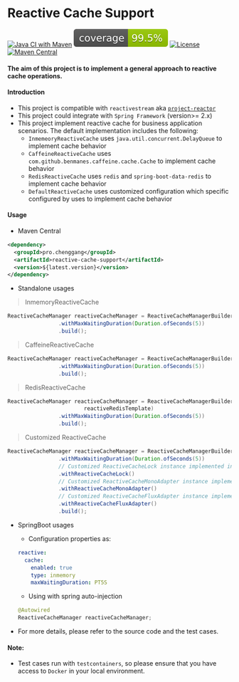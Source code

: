 # Reactive Cache Support

[![Java CI with Maven](https://github.com/chenggangpro/reactive-cache-support/actions/workflows/maven-ci.yml/badge.svg?branch=develop)](https://github.com/chenggangpro/reactive-cache-support/actions/workflows/maven-ci.yml)
[![Coverage](.github/badges/jacoco.svg)](https://github.com/chenggangpro/reactive-cache-support/actions/workflows/maven-ci.yml)
[![License](https://img.shields.io/badge/License-Apache%202.0-blue.svg)](https://opensource.org/licenses/Apache-2.0)
[![Maven Central](https://maven-badges.herokuapp.com/maven-central/pro.chenggang/reactive-cache-support/badge.svg)](https://maven-badges.herokuapp.com/maven-central/pro.chenggang/reactive-cache-support)

#### The aim of this project is to implement a general approach to reactive cache operations.

#### Introduction

* This project is compatible with `reactivestream` aka [`project-reactor`](https://projectreactor.io/)
* This project could integrate with `Spring Framework` (version>= 2.x)
* This project implement reactive cache for business application scenarios. The default implementation includes the following:
  * `InmemeoryReactiveCache` uses `java.util.concurrent.DelayQueue` to implement cache behavior
  * `CaffeineReactiveCache` uses `com.github.benmanes.caffeine.cache.Cache` to implement cache behavior
  * `RedisReactiveCache` uses `redis` and `spring-boot-data-redis` to implement cache behavior
  * `DefaultReactiveCache` uses customized configuration which specific configured by uses to implement cache behavior

#### Usage

* Maven Central

```xml
<dependency>
  <groupId>pro.chenggang</groupId>
  <artifactId>reactive-cache-support</artifactId>
  <version>${latest.version}</version>
</dependency>
```

* Standalone usages

> InmemoryReactiveCache

```java
ReactiveCacheManager reactiveCacheManager = ReactiveCacheManagerBuilder.newInmemoryReactiveCacheManagerBuilder()
                .withMaxWaitingDuration(Duration.ofSeconds(5))
                .build();
```

> CaffeineReactiveCache

```java
ReactiveCacheManager reactiveCacheManager = ReactiveCacheManagerBuilder.newCaffeineReactiveCacheManagerBuilder()
                .withMaxWaitingDuration(Duration.ofSeconds(5))
                .build();
```


> RedisReactiveCache

```java
ReactiveCacheManager reactiveCacheManager = ReactiveCacheManagerBuilder.newRedisReactiveCacheManagerBuilder(
                        reactiveRedisTemplate)
                .withMaxWaitingDuration(Duration.ofSeconds(5))
                .build();
```

> Customized ReactiveCache

```java
ReactiveCacheManager reactiveCacheManager = ReactiveCacheManagerBuilder.newCustomReactiveCacheManagerBuilder()
                .withMaxWaitingDuration(Duration.ofSeconds(5))
                // Customized ReactiveCacheLock instance implemented interface ReactiveCacheLock
                .withReactiveCacheLock()
                // Customized ReactiveCacheMonoAdapter instance implemented interface ReactiveCacheMonoAdapter
                .withReactiveCacheMonoAdapter()
                // Customized ReactiveCacheFluxAdapter instance implemented interface ReactiveCacheFluxAdapter
                .withReactiveCacheFluxAdapter()
                .build();
```

* SpringBoot usages

  * Configuration properties as: 
  
  ```yaml
  reactive:
    cache:
      enabled: true
      type: inmemory
      maxWaitingDuration: PT5S
  ```
  
  * Using with spring auto-injection
  
  ```java
  @Autowired
  ReactiveCacheManager reactiveCacheManager;
  ```
  
* For more details, please refer to the source code and the test cases.

#### Note:

* Test cases run with `testcontainers`, so please ensure that you have access to `Docker` in your local environment.







